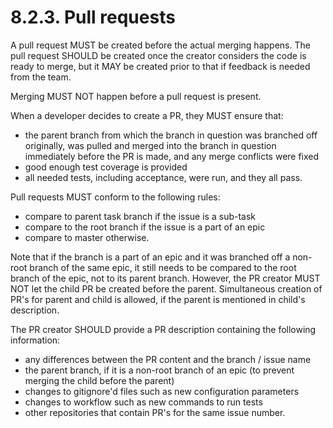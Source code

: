 # 8.2.3. Pull requests

A pull request MUST be created before the actual merging happens. The pull request SHOULD be created once the
creator considers the code is ready to merge, but it MAY be created prior to that if feedback is needed from
the team.

Merging MUST NOT happen before a pull request is present.

When a developer decides to create a PR, they MUST ensure that:
* the parent branch from which the branch in question was branched off originally, was pulled and merged 
  into the branch in question immediately before the PR is made, and any merge conflicts were fixed
* good enough test coverage is provided
* all needed tests, including acceptance, were run, and they all pass.

Pull requests MUST conform to the following rules:
* compare to parent task branch if the issue is a sub-task
* compare to the root branch if the issue is a part of an epic
* compare to master otherwise.

Note that if the branch is a part of an epic and it was branched off a non-root branch of the same epic,
it still needs to be compared to the root branch of the epic, not to its parent branch. However, the PR
creator MUST NOT let the child PR be created before the parent. Simultaneous creation of PR's for parent
and child is allowed, if the parent is mentioned in child's description.

The PR creator SHOULD provide a PR description containing the following information:
* any differences between the PR content and the branch / issue name
* the parent branch, if it is a non-root branch of an epic (to prevent merging the child before the parent)
* changes to gitignore'd files such as new configuration parameters
* changes to workflow such as new commands to run tests
* other repositories that contain PR's for the same issue number.
